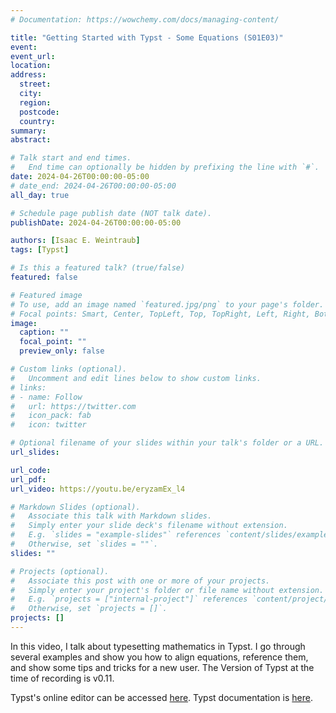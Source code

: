 ```yaml
---
# Documentation: https://wowchemy.com/docs/managing-content/

title: "Getting Started with Typst - Some Equations (S01E03)"
event:
event_url:
location:
address:
  street:
  city:
  region:
  postcode:
  country:
summary:
abstract:

# Talk start and end times.
#   End time can optionally be hidden by prefixing the line with `#`.
date: 2024-04-26T00:00:00-05:00
# date_end: 2024-04-26T00:00:00-05:00
all_day: true

# Schedule page publish date (NOT talk date).
publishDate: 2024-04-26T00:00:00-05:00

authors: [Isaac E. Weintraub]
tags: [Typst]

# Is this a featured talk? (true/false)
featured: false

# Featured image
# To use, add an image named `featured.jpg/png` to your page's folder. 
# Focal points: Smart, Center, TopLeft, Top, TopRight, Left, Right, BottomLeft, Bottom, BottomRight.
image:
  caption: ""
  focal_point: ""
  preview_only: false

# Custom links (optional).
#   Uncomment and edit lines below to show custom links.
# links:
# - name: Follow
#   url: https://twitter.com
#   icon_pack: fab
#   icon: twitter

# Optional filename of your slides within your talk's folder or a URL.
url_slides:

url_code:
url_pdf:
url_video: https://youtu.be/eryzamEx_l4

# Markdown Slides (optional).
#   Associate this talk with Markdown slides.
#   Simply enter your slide deck's filename without extension.
#   E.g. `slides = "example-slides"` references `content/slides/example-slides.md`.
#   Otherwise, set `slides = ""`.
slides: ""

# Projects (optional).
#   Associate this post with one or more of your projects.
#   Simply enter your project's folder or file name without extension.
#   E.g. `projects = ["internal-project"]` references `content/project/deep-learning/index.md`.
#   Otherwise, set `projects = []`.
projects: []
---
```


In this video, I talk about typesetting mathematics in Typst. I go through several examples and show you how to align equations, reference them, and show some tips and tricks for a new user. The Version of Typst at the time of recording is v0.11.


Typst's online editor can be accessed [here](https://typst.app/). Typst documentation is [here](https://typst.app/docs/).